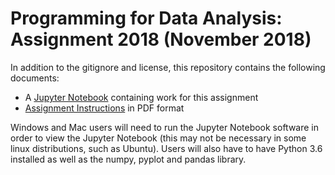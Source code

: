 # Programming for Data Analysis: Assignment 2018 (November 2018)

In addition to the gitignore and license, this repository contains the following documents:

* A [Jupyter Notebook](https://github.com/davesheils/numpy-random-assignment/blob/master/Numpy-Random.ipynb) containing work for this assignment
* [Assignment Instructions](https://github.com/davesheils/numpy-random-assignment/blob/master/programming%20data%20analysis%20assignment.pdf) in PDF format

Windows and Mac users will need to run the Jupyter Notebook software in order to view the Jupyter Notebook (this may not be necessary in some linux distributions, such as Ubuntu). Users will also have to have Python 3.6 installed as well as the numpy, pyplot and pandas library.
